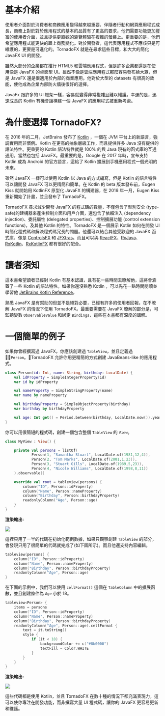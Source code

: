 # 基本介紹

使用者介面對於消費者和商務應用變得越來越重要，伴隨者行動和網頁應用程式成長，商務上對於對於應用程式的基本的品質有了更高的要求，他們需要功能更加豐富的使用者介面，並且提供更直觀的瀏覽體驗在複雜的螢幕上。更重要的是，他們希望應用程式能更快的跟上商務變化。對於開發者，這代表應用程式不應該只是可維護的，更要是可進化的。TornadoFX 就是在尋求這些目標，和大大的簡化 JavaFX UI 的開發。

雖然大部分的企業都在推行 HTML5 和雲端應用程式，但是許多企業都還是在使用像是 JavaFX 的桌面型 UI。雖然不像是雲端應用程式那麼容易發布給大眾，但是 JavaFX 還是很適用於內部的商業應用。他對於大型的 datasets 有很高的效能，使他成為企業內部防火牆後很好的選擇。

JavaFx 跟許多的 UI 框架一樣，容易就變得非常複雜且難以維護。幸運的是，迅速成長的 Kotlin 有機會讓構建一個 JavaFX 的應用程式被重新考慮。

# 為什麼選擇 TornadoFX?

在 2016 年的二月，JetBrains 發布了 [Kotlin](http://kotlinlang.org) ，一個在 JVM 平台上的新語言，強調實用而非慣例。Kotlin 在更高的抽象層級工作，而且提供許多 Java 沒有提供的語法特性。更重要的 Kotlin 語法特性就是 100% 的與 Java 現有的函式庫的互通通用，當然也包括 JavaFX。最重要的是，Google 在 2017 年時，宣布支持 Kotlin 成為 Android 的官方語言，這給了 Kotlin 擴展到手機應用程式一個光明的未來。

雖然 JavaFX 一樣可以使用 Kotlin 以 Java 的方式編寫，但是 Kotlin 的語言特性可以讓開發 JavaFX 可以更精簡和簡單。在 Kotlin 的 beta 版本發布前，Eugen Kiss 就開始用 KotlinFX 原型化 JavaFX 的構建器，在 2016 年一月，Eugen Kiss 重新開始了計畫，並且發布了 TornadoFX。

TornadoFX 尋求減少開發 JavaFX 的程式碼的數量，不僅包含了型別安全 (type-safe)的建構器來產生控制介面和用戶介面，還包含了依賴注入 (dependency injection)、委託屬性 (delegated properties)、控制擴展功能 (control extension functions)，及其他 Kotlin 的特性。TornadoFX 是一個展示 Kotlin 如何在開發 UI 時簡化程式碼和解決程式碼冗長的問題。他還可以結合其他受歡迎的 JavaFX 函式庫，像是 [ControlsFX](http://fxexperience.com/controlsfx/) 和 [JFXtras](http://jfxtras.org/)。而且可以與 [ReactFX](https://github.com/TomasMikula/ReactFX)、[RxJava](https://github.com/ReactiveX/RxJava)、[RxKotlin](https://github.com/ReactiveX/RxKotlin)、[RxKotlinFX](https://github.com/thomasnield/RxKotlinFX) 都有很好的配合。

# 讀者須知

這本書希望讀者已經對 Kotlin 有基本認識，且有花一些時間去暸解他，這將會涵蓋了一些 Kotlin 的語法特性。如果你還沒熟悉 Kotlin ，可以先花一點時間閱讀並學習他 [JetBrains Kotlin Reference](https://kotlinlang.org/docs/reference/)。

熟悉 JavaFX 是有幫助的但並不是絕對必要，已經有許多的使用者回報，在不暸解 JavaFX 的情況下使用 TornadoFX。最重要需要在 JavaFX 暸解的部分是，可監聽變數 `ObservableValue` 和綁定 `Bindings`，這些在本書都有深度的講解。

# 一個簡單的例子

如果你曾經撰寫過 JavaFX，你應該創建過 `TableView`，並且定義過 `Person`。TornadoFX 允許你用更精簡的方式創建 JavaBeans-like 的應用程式。

```kotlin
class Person(id: Int, name: String, birthday: LocalDate) {
    val idProperty = SimpleIntegerProperty(id)
    var id by idProperty

    val nameProperty = SimpleStringProperty(name)
    var name by nameProperty

    val birthdayProperty = SimpleObjectProperty(birthday)
    var birthday by birthdayProperty

    val age: Int get() = Period.between(birthday, LocalDate.now()).years
}
```

你可以用很簡短的程式碼，創建一個包含整個 `TableView` 的 `View`。

```kotlin
class MyView : View() {

    private val persons = listOf(
            Person(1, "Samantha Stuart", LocalDate.of(1981,12,4)),
            Person(2, "Tom Marks", LocalDate.of(2001,1,23)),
            Person(3, "Stuart Gills", LocalDate.of(1989,5,23)),
            Person(4, "Nicole Williams", LocalDate.of(1998,8,11))
    ).observable()

    override val root = tableview(persons) {
        column("ID", Person::idProperty)
        column("Name", Person::nameProperty)
        column("Birthday", Person::birthdayProperty)
        readonlyColumn("Age", Person::age)
    }
}
```

**渲染輸出:**

![](https://camo.githubusercontent.com/21d91e000f36556b67bea322ff1152199aee483e/68747470733a2f2f692e696d6775722e636f6d2f41474d435038532e706e67)

這裡只用了一半的代碼在初始化範例數據，如果只觀察創建 `TableView` 的部分，會發現只用了很簡單的代碼就完成了(如下圖所示)。而且他還支持內容編輯。

```kotlin
tableview(persons) {
    column("ID", Person::idProperty)
    column("Name", Person::nameProperty)
    column("Birthday", Person::birthdayProperty)
    readonlyColumn("Age", Person::age)
}
```

在下面的示例中，我們可以使用 `cellFormat()` 這個在 `TableColumn` 中的擴展函數，並且創建條件為 `Age` 小於 18。

```kotlin
tableview<Person> {
    items = persons
    column("ID", Person::idProperty)
    column("Name", Person::nameProperty)
    column("Birthday", Person::birthdayProperty)
    readonlyColumn("Age", Person::age).cellFormat {
        text = it.toString()
        style {
            if (it < 18) {
                backgroundColor += c("#8b0000")
                textFill = Color.WHITE
            }
        }
    }
}
```

**渲染輸出:**

![](https://camo.githubusercontent.com/dbc9a172be484e4ab8eeb0accc3799500e9fe791/68747470733a2f2f692e696d6775722e636f6d2f4d7932475545762e706e67)

這些代碼都是使用 Kotlin，並且 TornadoFX 在數十種的情況下都充滿表現力，這可以使你專注在開發功能，而非撰寫大量 UI 程式碼，讓你的 JavaFX 更容易更新和維護。
